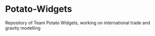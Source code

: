 # Potato-Widgets
Repository of Team Potato Widgets, working on international trade and gravity modelling
